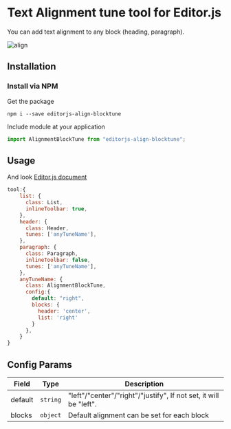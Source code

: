 # Text Alignment tune tool for Editor.js

You can add text alignment to any block (heading, paragraph).

![align](https://github.com/GreenBabyBorn/editorjs-align-blocktune/assets/35188249/df2e8e8b-1361-4992-82c3-1a4b17b17a7a)

## Installation

### Install via NPM

Get the package

```shell
npm i --save editorjs-align-blocktune
```

Include module at your application

```js
import AlignmentBlockTune from "editorjs-align-blocktune";
```

## Usage

And look [Editor.js document](https://editorjs.io/configuration#block-tunes-connection)

```js
tool:{
    list: {
      class: List,
      inlineToolbar: true,
    },
    header: {
      class: Header,
      tunes: ['anyTuneName'],
    },
    paragraph: {
      class: Paragraph,
      inlineToolbar: false,
      tunes: ['anyTuneName'],
    },
    anyTuneName: {
      class: AlignmentBlockTune,
      config:{
        default: "right",
        blocks: {
          header: 'center',
          list: 'right'
        }
      },
    }
}
```

## Config Params

| Field   | Type     | Description                                                       |
| ------- | -------- | ----------------------------------------------------------------- |
| default | `string` | "left"/"center"/"right"/"justify", If not set, it will be "left". |
| blocks  | `object` | Default alignment can be set for each block                       |
